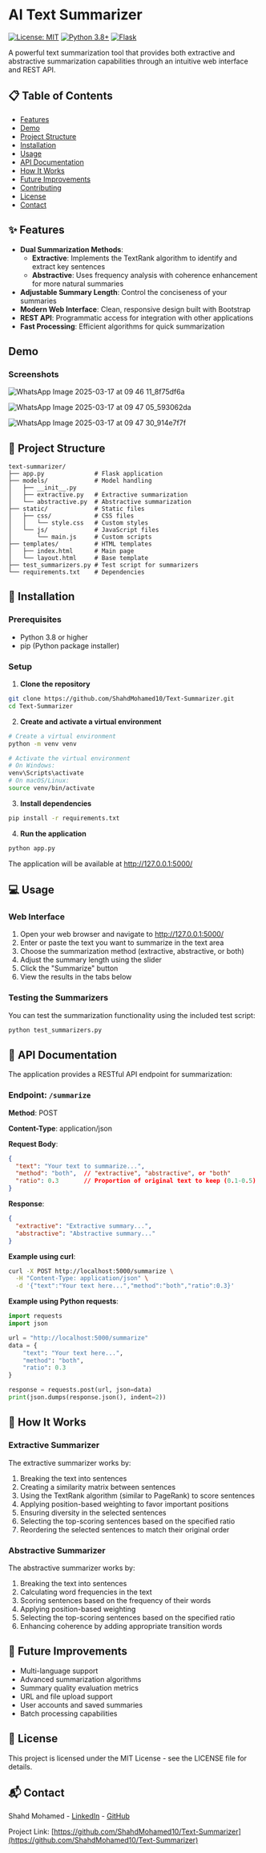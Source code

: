 # AI Text Summarizer

[![License: MIT](https://img.shields.io/badge/License-MIT-yellow.svg)](https://opensource.org/licenses/MIT)
[![Python 3.8+](https://img.shields.io/badge/python-3.8+-blue.svg)](https://www.python.org/downloads/)
[![Flask](https://img.shields.io/badge/Flask-2.0+-green.svg)](https://flask.palletsprojects.com/)

A powerful text summarization tool that provides both extractive and abstractive summarization capabilities through an intuitive web interface and REST API.

## 📋 Table of Contents

- [Features](#-features)
- [Demo](#-demo)
- [Project Structure](#-project-structure)
- [Installation](#-installation)
- [Usage](#-usage)
- [API Documentation](#-api-documentation)
- [How It Works](#-how-it-works)
- [Future Improvements](#-future-improvements)
- [Contributing](#-contributing)
- [License](#-license)
- [Contact](#-contact)

## ✨ Features

- **Dual Summarization Methods**:
  - **Extractive**: Implements the TextRank algorithm to identify and extract key sentences
  - **Abstractive**: Uses frequency analysis with coherence enhancement for more natural summaries
- **Adjustable Summary Length**: Control the conciseness of your summaries
- **Modern Web Interface**: Clean, responsive design built with Bootstrap
- **REST API**: Programmatic access for integration with other applications
- **Fast Processing**: Efficient algorithms for quick summarization

##  Demo

### Screenshots

 ![WhatsApp Image 2025-03-17 at 09 46 11_8f75df6a](https://github.com/user-attachments/assets/0efffff1-7c62-4f8b-96e0-7e24f4195914)


 
![WhatsApp Image 2025-03-17 at 09 47 05_593062da](https://github.com/user-attachments/assets/4a4485bc-03ef-48e1-9262-4c9e009d8416)



![WhatsApp Image 2025-03-17 at 09 47 30_914e7f7f](https://github.com/user-attachments/assets/0013e5dc-4e61-45d2-b884-aa3e221e8121)




## 📁 Project Structure

```
text-summarizer/
├── app.py              # Flask application
├── models/             # Model handling
│   ├── __init__.py
│   ├── extractive.py   # Extractive summarization
│   └── abstractive.py  # Abstractive summarization
├── static/             # Static files
│   ├── css/            # CSS files
│   │   └── style.css   # Custom styles
│   └── js/             # JavaScript files
│       └── main.js     # Custom scripts
├── templates/          # HTML templates
│   ├── index.html      # Main page
│   └── layout.html     # Base template
├── test_summarizers.py # Test script for summarizers
└── requirements.txt    # Dependencies
```

## 🚀 Installation

### Prerequisites

- Python 3.8 or higher
- pip (Python package installer)

### Setup

1. **Clone the repository**

```bash
git clone https://github.com/ShahdMohamed10/Text-Summarizer.git
cd Text-Summarizer
```

2. **Create and activate a virtual environment**

```bash
# Create a virtual environment
python -m venv venv

# Activate the virtual environment
# On Windows:
venv\Scripts\activate
# On macOS/Linux:
source venv/bin/activate
```

3. **Install dependencies**

```bash
pip install -r requirements.txt
```

4. **Run the application**

```bash
python app.py
```

The application will be available at http://127.0.0.1:5000/

## 💻 Usage

### Web Interface

1. Open your web browser and navigate to http://127.0.0.1:5000/
2. Enter or paste the text you want to summarize in the text area
3. Choose the summarization method (extractive, abstractive, or both)
4. Adjust the summary length using the slider
5. Click the "Summarize" button
6. View the results in the tabs below

### Testing the Summarizers

You can test the summarization functionality using the included test script:

```bash
python test_summarizers.py
```

## 🔌 API Documentation

The application provides a RESTful API endpoint for summarization:

### Endpoint: `/summarize`

**Method**: POST

**Content-Type**: application/json

**Request Body**:

```json
{
  "text": "Your text to summarize...",
  "method": "both",  // "extractive", "abstractive", or "both"
  "ratio": 0.3       // Proportion of original text to keep (0.1-0.5)
}
```

**Response**:

```json
{
  "extractive": "Extractive summary...",
  "abstractive": "Abstractive summary..."
}
```

**Example using curl**:

```bash
curl -X POST http://localhost:5000/summarize \
  -H "Content-Type: application/json" \
  -d '{"text":"Your text here...","method":"both","ratio":0.3}'
```

**Example using Python requests**:

```python
import requests
import json

url = "http://localhost:5000/summarize"
data = {
    "text": "Your text here...",
    "method": "both",
    "ratio": 0.3
}

response = requests.post(url, json=data)
print(json.dumps(response.json(), indent=2))
```

## 🧠 How It Works

### Extractive Summarizer

The extractive summarizer works by:

1. Breaking the text into sentences
2. Creating a similarity matrix between sentences
3. Using the TextRank algorithm (similar to PageRank) to score sentences
4. Applying position-based weighting to favor important positions
5. Ensuring diversity in the selected sentences
6. Selecting the top-scoring sentences based on the specified ratio
7. Reordering the selected sentences to match their original order

### Abstractive Summarizer

The abstractive summarizer works by:

1. Breaking the text into sentences
2. Calculating word frequencies in the text
3. Scoring sentences based on the frequency of their words
4. Applying position-based weighting
5. Selecting the top-scoring sentences based on the specified ratio
6. Enhancing coherence by adding appropriate transition words

## 🔮 Future Improvements

- Multi-language support
- Advanced summarization algorithms
- Summary quality evaluation metrics
- URL and file upload support
- User accounts and saved summaries
- Batch processing capabilities



## 📄 License

This project is licensed under the MIT License - see the LICENSE file for details.

## 📬 Contact

Shahd Mohamed - [LinkedIn](https://www.linkedin.com/in/shahd-mohamed-123a68277/) - [GitHub](https://github.com/ShahdMohamed10)

Project Link: [https://github.com/ShahdMohamed10/Text-Summarizer](https://github.com/ShahdMohamed10/Text-Summarizer) 

